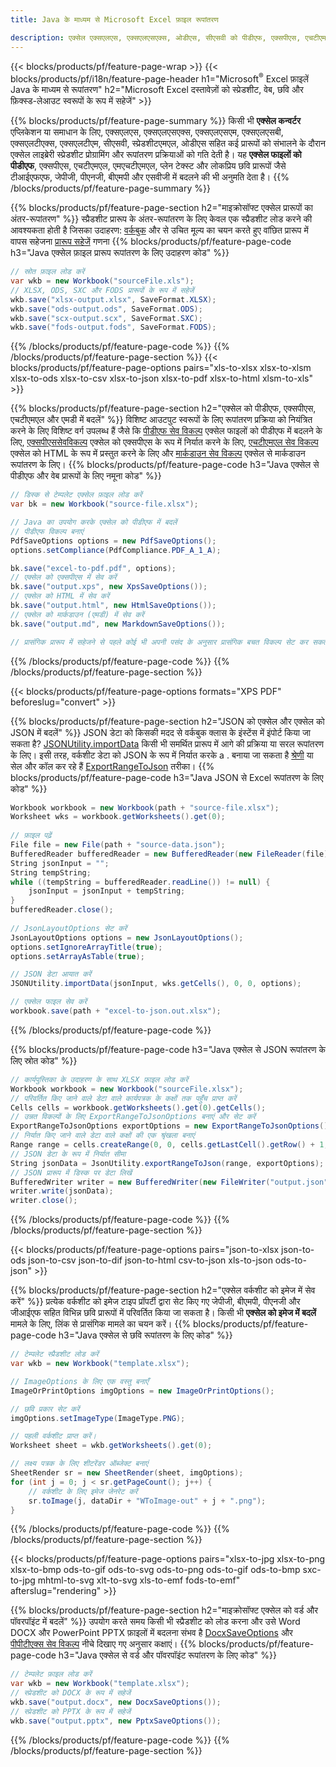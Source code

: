 ```yaml
---
title: Java के माध्यम से Microsoft Excel फ़ाइल रूपांतरण 

description: एक्सेल एक्सएलएस, एक्सएलएसएक्स, ओडीएस, सीएसवी को पीडीएफ, एक्सपीएस, एचटीएमएल, जेपीईजी, एचटीएमएल और कई अन्य लोकप्रिय प्रारूपों को Java कोड की कुछ पंक्तियों के साथ कनवर्ट करें।
---
```

{{< blocks/products/pf/feature-page-wrap >}}
{{< blocks/products/pf/i18n/feature-page-header h1="Microsoft<sup>&reg;</sup> Excel फ़ाइलें Java के माध्यम से रूपांतरण" h2="Microsoft Excel दस्तावेज़ों को स्प्रेडशीट, वेब, छवि और फ़िक्स्ड-लेआउट स्वरूपों के रूप में सहेजें" >}}

{{% blocks/products/pf/feature-page-summary %}}
किसी भी **एक्सेल कन्वर्टर** एप्लिकेशन या समाधान के लिए, एक्सएलएस, एक्सएलएसएक्स, एक्सएलएसएम, एक्सएलएसबी, एक्सएलटीएक्स, एक्सएलटीएम, सीएसवी, स्प्रेडशीटएमएल, ओडीएस सहित कई प्रारूपों को संभालने के दौरान एक्सेल लाइब्रेरी स्प्रेडशीट प्रोग्रामिंग और रूपांतरण प्रक्रियाओं को गति देती है। यह **एक्सेल फाइलों को पीडीएफ**, एक्सपीएस, एचटीएमएल, एमएचटीएमएल, प्लेन टेक्स्ट और लोकप्रिय छवि प्रारूपों जैसे टीआईएफएफ, जेपीजी, पीएनजी, बीएमपी और एसवीजी में बदलने की भी अनुमति देता है।
{{% /blocks/products/pf/feature-page-summary %}}

{{% blocks/products/pf/feature-page-section h2="माइक्रोसॉफ्ट एक्सेल प्रारूपों का अंतर-रूपांतरण" %}}
स्प्रैडशीट प्रारूप के अंतर-रूपांतरण के लिए केवल एक स्प्रैडशीट लोड करने की आवश्यकता होती है जिसका उदाहरण: [वर्कबुक](https://reference.aspose.com/cells/java/com.aspose.cells/Workbook) और से उचित मूल्य का चयन करते हुए वांछित प्रारूप में वापस सहेजना [प्रारूप सहेजें](https://reference.aspose.com/cells/java/com.aspose.cells/SaveFormat) गणना
{{% blocks/products/pf/feature-page-code h3="Java एक्सेल फ़ाइल प्रारूप रूपांतरण के लिए उदाहरण कोड" %}}

```cs
// स्रोत फ़ाइल लोड करें
var wkb = new Workbook("sourceFile.xls");
// XLSX, ODS, SXC और FODS प्रारूपों के रूप में सहेजें
wkb.save("xlsx-output.xlsx", SaveFormat.XLSX);
wkb.save("ods-output.ods", SaveFormat.ODS);
wkb.save("scx-output.scx", SaveFormat.SXC);
wkb.save("fods-output.fods", SaveFormat.FODS);

```
{{% /blocks/products/pf/feature-page-code %}}
{{% /blocks/products/pf/feature-page-section %}}
{{< blocks/products/pf/feature-page-options pairs="xls-to-xlsx xlsx-to-xlsm xlsx-to-ods xlsx-to-csv xlsx-to-json xlsx-to-pdf xlsx-to-html xlsm-to-xls" >}}


{{% blocks/products/pf/feature-page-section h2="एक्सेल को पीडीएफ, एक्सपीएस, एचटीएमएल और एमडी में बदलें" %}}
विशिष्ट आउटपुट स्वरूपों के लिए रूपांतरण प्रक्रिया को नियंत्रित करने के लिए विशिष्ट वर्ग उपलब्ध हैं जैसे कि [पीडीएफ सेव विकल्प](https://reference.aspose.com/cells/java/com.aspose.cells/PdfSaveOptions) एक्सेल फाइलों को पीडीएफ में बदलने के लिए, [एक्सपीएससेवविकल्प](https://reference.aspose.com/cells/java/com.aspose.cells/XpsSaveOptions) एक्सेल को एक्सपीएस के रूप में निर्यात करने के लिए, [एचटीएमएल सेव विकल्प](https://reference.aspose.com/cells/java/com.aspose.cells/HtmlSaveOptions) एक्सेल को HTML के रूप में प्रस्तुत करने के लिए और [मार्कडाउन सेव विकल्प](https://reference.aspose.com/cells/java/com.aspose.cells/MarkdownSaveOptions) एक्सेल से मार्कडाउन रूपांतरण के लिए। 
{{% blocks/products/pf/feature-page-code h3="Java एक्सेल से पीडीएफ और वेब प्रारूपों के लिए नमूना कोड" %}}

```cs
// डिस्क से टेम्पलेट एक्सेल फ़ाइल लोड करें
var bk = new Workbook("source-file.xlsx");

// Java का उपयोग करके एक्सेल को पीडीएफ में बदलें
// पीडीएफ विकल्प बनाएं
PdfSaveOptions options = new PdfSaveOptions();
options.setCompliance(PdfCompliance.PDF_A_1_A);

bk.save("excel-to-pdf.pdf", options);
// एक्सेल को एक्सपीएस में सेव करें
bk.save("output.xps", new XpsSaveOptions());
// एक्सेल को HTML में सेव करें
bk.save("output.html", new HtmlSaveOptions());
// एक्सेल को मार्कडाउन (एमडी) में सेव करें
bk.save("output.md", new MarkdownSaveOptions());

// प्रासंगिक प्रारूप में सहेजने से पहले कोई भी अपनी पसंद के अनुसार प्रासंगिक बचत विकल्प सेट कर सकता है

```
{{% /blocks/products/pf/feature-page-code %}}
{{% /blocks/products/pf/feature-page-section %}}

{{< blocks/products/pf/feature-page-options formats="XPS PDF" beforeslug="convert" >}}

{{% blocks/products/pf/feature-page-section h2="JSON को एक्सेल और एक्सेल को JSON में बदलें" %}}
JSON डेटा को किसकी मदद से वर्कबुक क्लास के इंस्टेंस में इंपोर्ट किया जा सकता है? [JSONUtility.importData](https://reference.aspose.com/cells/java/com.aspose.cells/jsonutility#importData) किसी भी समर्थित प्रारूप में आगे की प्रक्रिया या सरल रूपांतरण के लिए। इसी तरह, वर्कशीट डेटा को JSON के रूप में निर्यात करके a . बनाया जा सकता है [श्रेणी](https://reference.aspose.com/cells/java/com.aspose.cells/range) या सेल और कॉल कर रहे हैं [ExportRangeToJson](https://reference.aspose.com/cells/java/com.aspose.cells/jsonutility) तरीका।
{{% blocks/products/pf/feature-page-code h3="Java JSON से Excel रूपांतरण के लिए कोड" %}}
```cs
Workbook workbook = new Workbook(path + "source-file.xlsx");
Worksheet wks = workbook.getWorksheets().get(0);
		
// फ़ाइल पढ़ें
File file = new File(path + "source-data.json");
BufferedReader bufferedReader = new BufferedReader(new FileReader(file));
String jsonInput = "";
String tempString;
while ((tempString = bufferedReader.readLine()) != null) {
	jsonInput = jsonInput + tempString; 
}
bufferedReader.close();
							
// JsonLayoutOptions सेट करें
JsonLayoutOptions options = new JsonLayoutOptions();
options.setIgnoreArrayTitle(true);
options.setArrayAsTable(true);

// JSON डेटा आयात करें
JSONUtility.importData(jsonInput, wks.getCells(), 0, 0, options);

// एक्सेल फाइल सेव करें
workbook.save(path + "excel-to-json.out.xlsx");

```
{{% /blocks/products/pf/feature-page-code %}}

{{% blocks/products/pf/feature-page-code h3="Java एक्सेल से JSON रूपांतरण के लिए स्रोत कोड" %}}
```cs
// कार्यपुस्तिका के उदाहरण के साथ XLSX फ़ाइल लोड करें
Workbook workbook = new Workbook("sourceFile.xlsx");
// परिवर्तित किए जाने वाले डेटा वाले कार्यपत्रक के कक्षों तक पहुँच प्राप्त करें
Cells cells = workbook.getWorksheets().get(0).getCells();
// उन्नत विकल्पों के लिए ExportRangeToJsonOptions बनाएं और सेट करें
ExportRangeToJsonOptions exportOptions = new ExportRangeToJsonOptions();
// निर्यात किए जाने वाले डेटा वाले कक्षों की एक श्रृंखला बनाएं
Range range = cells.createRange(0, 0, cells.getLastCell().getRow() + 1, cells.getLastCell().getColumn() + 1);
// JSON डेटा के रूप में निर्यात सीमा
String jsonData = JsonUtility.exportRangeToJson(range, exportOptions);
// JSON प्रारूप में डिस्क पर डेटा लिखें
BufferedWriter writer = new BufferedWriter(new FileWriter("output.json"));
writer.write(jsonData);
writer.close();    

```
{{% /blocks/products/pf/feature-page-code %}}
{{% /blocks/products/pf/feature-page-section %}}

{{< blocks/products/pf/feature-page-options pairs="json-to-xlsx json-to-ods json-to-csv json-to-dif json-to-html csv-to-json xls-to-json ods-to-json" >}}

{{% blocks/products/pf/feature-page-section h2="एक्सेल वर्कशीट को इमेज में सेव करें" %}}
प्रत्येक वर्कशीट को इमेज टाइप प्रॉपर्टी द्वारा सेट किए गए जेपीजी, बीएमपी, पीएनजी और जीआईएफ सहित विभिन्न छवि प्रारूपों में परिवर्तित किया जा सकता है। किसी भी **एक्सेल को इमेज में बदलें** मामले के लिए, लिंक से प्रासंगिक मामले का चयन करें।
{{% blocks/products/pf/feature-page-code h3="Java एक्सेल से छवि रूपांतरण के लिए कोड" %}}
```cs
// टेम्पलेट स्प्रैडशीट लोड करें
var wkb = new Workbook("template.xlsx");

// ImageOptions के लिए एक वस्तु बनाएँ
ImageOrPrintOptions imgOptions = new ImageOrPrintOptions();

// छवि प्रकार सेट करें
imgOptions.setImageType(ImageType.PNG);

// पहली वर्कशीट प्राप्त करें।
Worksheet sheet = wkb.getWorksheets().get(0);

// लक्ष्य पत्रक के लिए शीटरेंडर ऑब्जेक्ट बनाएं
SheetRender sr = new SheetRender(sheet, imgOptions);
for (int j = 0; j < sr.getPageCount(); j++) {
	// वर्कशीट के लिए इमेज जेनरेट करें
	sr.toImage(j, dataDir + "WToImage-out" + j + ".png");
}

```
{{% /blocks/products/pf/feature-page-code %}}
{{% /blocks/products/pf/feature-page-section %}}

{{< blocks/products/pf/feature-page-options pairs="xlsx-to-jpg xlsx-to-png xlsx-to-bmp ods-to-gif ods-to-svg ods-to-png ods-to-gif ods-to-bmp sxc-to-jpg mhtml-to-svg xlt-to-svg xls-to-emf fods-to-emf" afterslug="rendering" >}}

{{% blocks/products/pf/feature-page-section h2="माइक्रोसॉफ्ट एक्सेल को वर्ड और पॉवरपॉइंट में बदलें" %}}
उपयोग करते समय किसी भी स्प्रैडशीट को लोड करना और उसे Word DOCX और PowerPoint PPTX फ़ाइलों में बदलना संभव है [DocxSaveOptions](https://reference.aspose.com/cells/java/com.aspose.cells/DocxSaveOptions) और [पीपीटीएक्स सेव विकल्प](https://reference.aspose.com/cells/java/com.aspose.cells/PptxSaveOptions) नीचे दिखाए गए अनुसार कक्षाएं।
{{% blocks/products/pf/feature-page-code h3="Java एक्सेल से वर्ड और पॉवरपॉइंट रूपांतरण के लिए कोड" %}}
```cs
// टेम्पलेट फ़ाइल लोड करें
var wkb = new Workbook("template.xlsx");
// स्प्रेडशीट को DOCX के रूप में सहेजें
wkb.save("output.docx", new DocxSaveOptions());
// स्प्रेडशीट को PPTX के रूप में सहेजें
wkb.save("output.pptx", new PptxSaveOptions());

```
{{% /blocks/products/pf/feature-page-code %}}
{{% /blocks/products/pf/feature-page-section %}}
